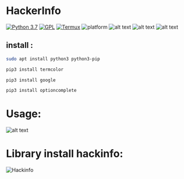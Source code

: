 # HackerInfo
[![Python 3.7](https://img.shields.io/badge/Python-3.7-blue.svg)](http://www.python.org/download/)
[![GPL](https://img.shields.io/badge/GPL-V3.0-red.svg)](https://www.gnu.org/licenses/gpl-3.0.html)
[![Termux](https://img.shields.io/badge/Termux-Android-brightgreen.svg)](https://termux.com/)
![platform](https://img.shields.io/badge/Platform-Linux%7CMacOS%7CWindows-brightgreen.svg)
![alt text](https://www.upload.ee/image/10356677/hejab_logo.png)
![alt text](https://raw.githubusercontent.com/Matrix07ksa/HackerInfo/master/Screenshot/hejab_hackInfo.png)
![alt text](https://raw.githubusercontent.com/Matrix07ksa/HackerInfo/master/Screenshot/hejab_SQL.png)

## install :
```bash
sudo apt install python3 python3-pip

pip3 install termcolor

pip3 install google

pip3 install optioncomplete


```


# Usage:
![alt text](https://raw.githubusercontent.com/Matrix07ksa/HackerInfo/master/Screenshot/hejab_HackInfo.gif)

# Library install hackinfo:
![Hackinfo](https://www.upload.ee/image/10356665/hejab_Library_install_hackinfo.gif)
